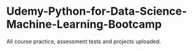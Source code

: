 # Udemy-Python-for-Data-Science-Machine-Learning-Bootcamp
All course practice, assessment tests and projects uploaded.

